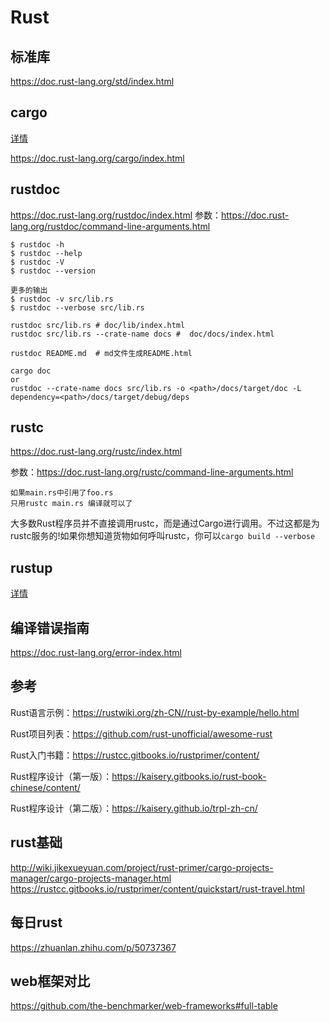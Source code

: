 # Rust

## 标准库
https://doc.rust-lang.org/std/index.html

## cargo
[详情](cargo.md)

https://doc.rust-lang.org/cargo/index.html

## rustdoc
https://doc.rust-lang.org/rustdoc/index.html
参数：https://doc.rust-lang.org/rustdoc/command-line-arguments.html
```
$ rustdoc -h
$ rustdoc --help
$ rustdoc -V
$ rustdoc --version

更多的输出
$ rustdoc -v src/lib.rs
$ rustdoc --verbose src/lib.rs

rustdoc src/lib.rs # doc/lib/index.html
rustdoc src/lib.rs --crate-name docs #  doc/docs/index.html

rustdoc README.md  # md文件生成README.html

cargo doc
or
rustdoc --crate-name docs src/lib.rs -o <path>/docs/target/doc -L
dependency=<path>/docs/target/debug/deps
```
## rustc
https://doc.rust-lang.org/rustc/index.html

参数：https://doc.rust-lang.org/rustc/command-line-arguments.html
```
如果main.rs中引用了foo.rs
只用rustc main.rs 编译就可以了

```
大多数Rust程序员并不直接调用rustc，而是通过Cargo进行调用。不过这都是为rustc服务的!如果你想知道货物如何呼叫rustc，你可以`cargo build --verbose`

## rustup
[详情](rustup.md)

## 编译错误指南
https://doc.rust-lang.org/error-index.html

## 参考
Rust语言示例：https://rustwiki.org/zh-CN//rust-by-example/hello.html

Rust项目列表：https://github.com/rust-unofficial/awesome-rust

Rust入门书籍：https://rustcc.gitbooks.io/rustprimer/content/

Rust程序设计（第一版）：https://kaisery.gitbooks.io/rust-book-chinese/content/

Rust程序设计（第二版）：https://kaisery.github.io/trpl-zh-cn/

## rust基础
http://wiki.jikexueyuan.com/project/rust-primer/cargo-projects-manager/cargo-projects-manager.html
https://rustcc.gitbooks.io/rustprimer/content/quickstart/rust-travel.html

## 每日rust
https://zhuanlan.zhihu.com/p/50737367

## web框架对比
https://github.com/the-benchmarker/web-frameworks#full-table